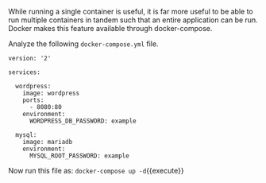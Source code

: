 While running a single container is useful, it is far more useful to be able to run multiple containers in tandem such that an entire application can be run. Docker makes this feature available through docker-compose. 

Analyze the following `docker-compose.yml` file. 

```
version: '2'

services:

  wordpress:
    image: wordpress
    ports:
      - 8080:80
    environment:
      WORDPRESS_DB_PASSWORD: example

  mysql:
    image: mariadb
    environment:
      MYSQL_ROOT_PASSWORD: example
```

Now run this file as:
`docker-compose up -d`{{execute}}

